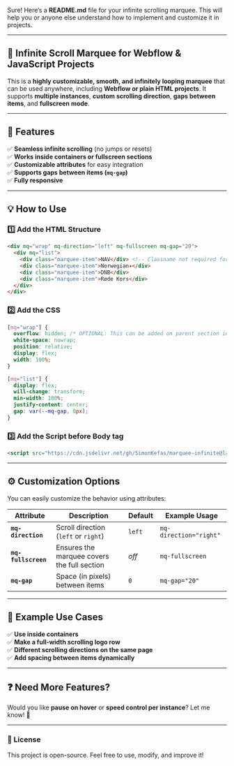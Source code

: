 Sure! Here’s a **README.md** file for your infinite scrolling marquee. This will help you or anyone else understand how to implement and customize it in projects.  

---

## **🚀 Infinite Scroll Marquee for Webflow & JavaScript Projects**

This is a **highly customizable, smooth, and infinitely looping marquee** that can be used anywhere, including **Webflow or plain HTML projects**. It supports **multiple instances**, **custom scrolling direction**, **gaps between items**, and **fullscreen mode**.

---

## **📌 Features**
✅ **Seamless infinite scrolling** (no jumps or resets)  
✅ **Works inside containers or fullscreen sections**  
✅ **Customizable attributes** for easy integration  
✅ **Supports gaps between items (`mq-gap`)**  
✅ **Fully responsive**  

---

## **💡 How to Use**

### **1️⃣ Add the HTML Structure**
```html
<div mq="wrap" mq-direction="left" mq-fullscreen mq-gap="20">
  <div mq="list">
    <div class="marquee-item">NAV</div> <!-- Classname not required for any of these -->
    <div class="marquee-item">Norwegian✈</div>
    <div class="marquee-item">DNB</div>
    <div class="marquee-item">Røde Kors</div>
  </div>
</div>
```
### **2️⃣ Add the CSS**
```css
[mq="wrap"] {
  overflow: hidden; /* OPTIONAL: This can be added on parent section instead */
  white-space: nowrap;
  position: relative;
  display: flex;
  width: 100%;
}

[mq="list"] {
  display: flex;
  will-change: transform;
  min-width: 100%;
  justify-content: center;
  gap: var(--mq-gap, 0px);
}
```

### **3️⃣ Add the Script before Body tag**
```html
<script src="https://cdn.jsdelivr.net/gh/SimonKefas/marquee-infinite@latest/script.js"></script>
```

---

## **⚙️ Customization Options**
You can easily customize the behavior using attributes:

| Attribute       | Description                                     | Default  | Example Usage |
|---------------|---------------------------------|---------|--------------------|
| **`mq-direction`**  | Scroll direction (`left` or `right`) | `left` | `mq-direction="right"` |
| **`mq-fullscreen`** | Ensures the marquee covers the full section | _off_ | `mq-fullscreen` |
| **`mq-gap`**  | Space (in pixels) between items | `0` | `mq-gap="20"` |

---

## **📌 Example Use Cases**
✅ **Use inside containers**  
✅ **Make a full-width scrolling logo row**  
✅ **Different scrolling directions on the same page**  
✅ **Add spacing between items dynamically**  

---

## **❓ Need More Features?**
Would you like **pause on hover** or **speed control per instance**? Let me know! 🚀  

---

### **📜 License**
This project is open-source. Feel free to use, modify, and improve it!